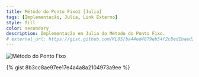 ```yaml
---
title: Método do Ponto Fixo1 [Julia]
tags: [Implementação, Julia, Link Externo]
style: fill
color: secondary
description: Implementação em Julia do Método do Ponto Fixo.
# external_url: https://gist.github.com/KL05/ba44ed4879eb54f2c8ed1baed28a5c8d
---
```


![Método do Ponto Fixo](https://kl05.github.io/docs/img/Metodo_do_Ponto_Fixo.png)

{% gist 8b3cc8ae97ee17e4a4a8a2104973a9ee %}